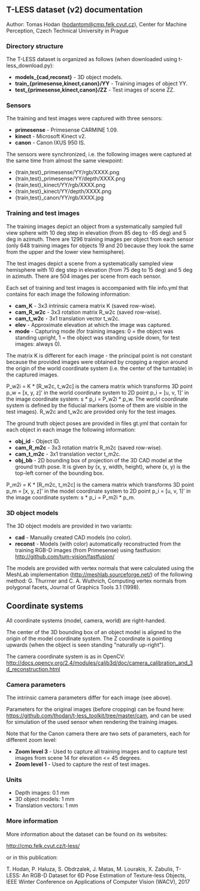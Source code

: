 ## T-LESS dataset (v2) documentation

Author: Tomas Hodan (hodantom@cmp.felk.cvut.cz), Center for Machine Perception,
Czech Technical University in Prague


### Directory structure

The T-LESS dataset is organized as follows (when downloaded using
t-less\_download.py):

* **models\_{cad,reconst}** - 3D object models.
* **train\_{primesense,kinect,canon}/YY** - Training images of object YY.
* **test\_{primesense,kinect,canon}/ZZ** - Test images of scene ZZ.


### Sensors

The training and test images were captured with three sensors:

* **primesense** - Primesense CARMINE 1.09.
* **kinect** - Microsoft Kinect v2.
* **canon** - Canon IXUS 950 IS.

The sensors were synchronized, i.e. the following images were captured at the
same time from almost the same viewpoint:

* {train,test}\_primesense/YY/rgb/XXXX.png
* {train,test}\_primesense/YY/depth/XXXX.png
* {train,test}\_kinect/YY/rgb/XXXX.png
* {train,test}\_kinect/YY/depth/XXXX.png
* {train,test}\_canon/YY/rgb/XXXX.jpg


### Training and test images

The training images depict an object from a systematically sampled full view
sphere with 10 deg step in elevation (from 85 deg to -85 deg) and 5 deg in
azimuth. There are 1296 training images per object from each sensor (only 648
training images for objects 19 and 20 because they look the same from the upper
and the lower view hemisphere).

The test images depict a scene from a systematically sampled view hemisphere
with 10 deg step in elevation (from 75 deg to 15 deg) and 5 deg in azimuth.
There are 504 images per scene from each sensor.

Each set of training and test images is accompanied with file info.yml that
contains for each image the following information:

* **cam\_K** - 3x3 intrinsic camera matrix K (saved row-wise).
* **cam\_R\_w2c** - 3x3 rotation matrix R\_w2c (saved row-wise).
* **cam\_t\_w2c** - 3x1 translation vector t\_w2c.
* **elev** - Approximate elevation at which the image was captured.
* **mode** - Capturing mode (for training images: 0 = the object was standing
    upright, 1 = the object was standing upside down, for test images:
    always 0).

The matrix K is different for each image - the principal point is not constant
because the provided images were obtained by cropping a region around the origin
of the world coordinate system (i.e. the center of the turntable) in the
captured images.

P\_w2i = K * [R\_w2c, t\_w2c] is the camera matrix which transforms 3D point
p\_w = [x, y, z]' in the world coordinate system to 2D point p\_i = [u, v, 1]'
in the image coordinate system: s * p\_i = P\_w2i * p\_w. The world coordinate
system is defined by the fiducial markers (some of them are visible in the test
images). R\_w2c and t\_w2c are provided only for the test images.

The ground truth object poses are provided in files gt.yml that contain for each
object in each image the following information:

* **obj\_id** - Object ID.
* **cam\_R\_m2c** - 3x3 rotation matrix R\_m2c (saved row-wise).
* **cam\_t\_m2c** - 3x1 translation vector t\_m2c.
* **obj\_bb** - 2D bounding box of projection of the 3D CAD model at the ground
    truth pose. It is given by (x, y, width, height), where (x, y) is the
    top-left corner of the bounding box. 

P\_m2i = K * [R\_m2c, t\_m2c] is the camera matrix which transforms 3D point
p\_m = [x, y, z]' in the model coordinate system to 2D point p\_i = [u, v, 1]'
in the image coordinate system: s * p\_i = P\_m2i * p\_m.


### 3D object models

The 3D object models are provided in two variants:

* **cad** - Manually created CAD models (no color).
* **reconst** - Models (with color) automatically reconstructed from the
            training RGB-D images (from Primesense) using fastfusion:
            http://github.com/tum-vision/fastfusion/

The models are provided with vertex normals that were calculated using the
MeshLab implementation (http://meshlab.sourceforge.net/) of the following
method: G. Thurrner and C. A. Wuthrich, Computing vertex normals from polygonal
facets, Journal of Graphics Tools 3.1 (1998).


## Coordinate systems

All coordinate systems (model, camera, world) are right-handed.

The center of the 3D bounding box of an object model is aligned to the origin
of the model coordinate system. The Z coordinate is pointing upwards (when the
object is seen standing "naturally up-right").

The camera coordinate system is as in OpenCV:
http://docs.opencv.org/2.4/modules/calib3d/doc/camera_calibration_and_3d_reconstruction.html


### Camera parameters

The intrinsic camera parameters differ for each image (see above).

Parameters for the original images (before cropping) can be found here:
https://github.com/thodan/t-less_toolkit/tree/master/cam, and can be used for
simulation of the used sensor when rendering the training images.

Note that for the Canon camera there are two sets of parameters, each for
different zoom level:

* **Zoom level 3** - Used to capture all training images and to capture test
    images from scene 14 for elevation <= 45 degrees.
* **Zoom level 1** - Used to capture the rest of test images.


### Units

* Depth images: 0.1 mm
* 3D object models: 1 mm
* Translation vectors: 1 mm


### More information

More information about the dataset can be found on its websites:

http://cmp.felk.cvut.cz/t-less/

or in this publication:

T. Hodan, P. Haluza, S. Obdrzalek, J. Matas, M. Lourakis, X. Zabulis,
T-LESS: An RGB-D Dataset for 6D Pose Estimation of Texture-less Objects,
IEEE Winter Conference on Applications of Computer Vision (WACV), 2017
